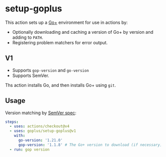 # setup-goplus

This action sets up a [Go+](https://github.com/goplus/gop) environment for use
in actions by:

- Optionally downloading and caching a version of Go+ by version and adding to
  `PATH`.
- Registering problem matchers for error output.

## V1

- Supports `gop-version` and `go-version`
- Supports SemVer.

Ths action installs Go, and then installs Go+ using `git`.

## Usage

Version matching by [SemVer spec](https://github.com/npm/node-semver):

```yaml
steps:
  - uses: actions/checkout@v4
  - uses: goplus/setup-goplus@v1
    with:
      go-version: '1.21.0'
      gop-version: '1.1.8' # The Go+ version to download (if necessary) and use.
  - run: gop version
```
